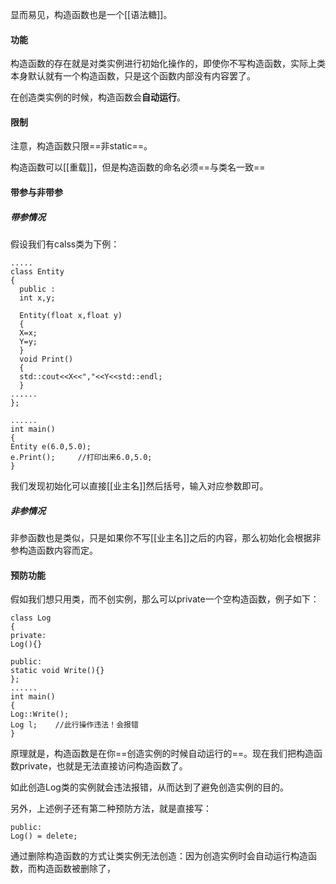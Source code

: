 显而易见，构造函数也是一个[[语法糖]]。

#### 功能
构造函数的存在就是对类实例进行初始化操作的，即使你不写构造函数，实际上类本身默认就有一个构造函数，只是这个函数内部没有内容罢了。

在创造类实例的时候，构造函数会**自动运行**。
#### 限制
注意，构造函数只限==非static==。

构造函数可以[[重载]]，但是构造函数的命名必须==与类名一致==

#### 带参与非带参
##### 带参情况
假设我们有calss类为下例：

```
.....
class Entity
{
  public :
  int x,y;
  
  Entity(float x,float y)
  {
  X=x;
  Y=y;
  }
  void Print()
  {
  std::cout<<X<<","<<Y<<std::endl;
  }
......
};

......
int main()
{
Entity e(6.0,5.0);
e.Print();     //打印出来6.0,5.0;
}
```

我们发现初始化可以直接[[业主名]]然后括号，输入对应参数即可。

##### 非参情况
非参函数也是类似，只是如果你不写[[业主名]]之后的内容，那么初始化会根据非参构造函数内容而定。

#### 预防功能

假如我们想只用类，而不创实例，那么可以private一个空构造函数，例子如下：

```
class Log
{
private:
Log(){}

public:
static void Write(){}
};
......
int main()
{
Log::Write();
Log l;    //此行操作违法！会报错
}
```
原理就是，构造函数是在你==创造实例的时候自动运行的==。现在我们把构造函数private，也就是无法直接访问构造函数了。

如此创造Log类的实例就会违法报错，从而达到了避免创造实例的目的。

另外，上述例子还有第二种预防方法，就是直接写：
```
public:
Log() = delete;
```
通过删除构造函数的方式让类实例无法创造：因为创造实例时会自动运行构造函数，而构造函数被删除了，